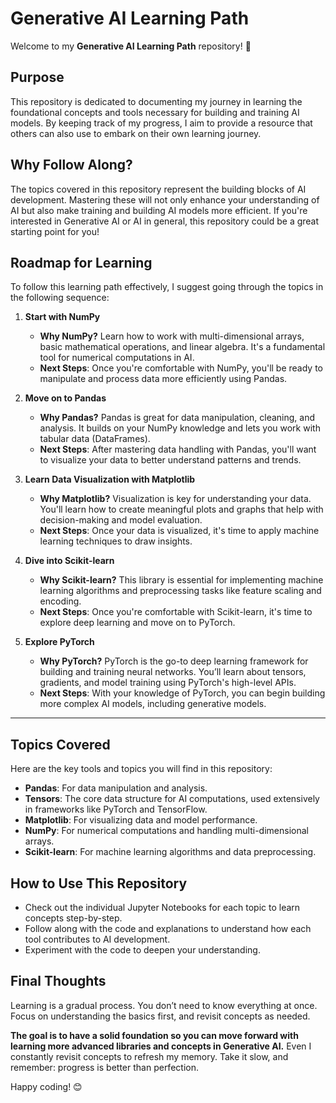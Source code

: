 # Generative AI Learning Path

Welcome to my **Generative AI Learning Path** repository! 🚀

## Purpose
This repository is dedicated to documenting my journey in learning the foundational concepts and tools necessary for building and training AI models. By keeping track of my progress, I aim to provide a resource that others can also use to embark on their own learning journey.

## Why Follow Along?
The topics covered in this repository represent the building blocks of AI development. Mastering these will not only enhance your understanding of AI but also make training and building AI models more efficient. If you're interested in Generative AI or AI in general, this repository could be a great starting point for you!

## Roadmap for Learning

To follow this learning path effectively, I suggest going through the topics in the following sequence:

1. **Start with NumPy**  
   - **Why NumPy?** Learn how to work with multi-dimensional arrays, basic mathematical operations, and linear algebra. It's a fundamental tool for numerical computations in AI.
   - **Next Steps**: Once you're comfortable with NumPy, you'll be ready to manipulate and process data more efficiently using Pandas.

2. **Move on to Pandas**  
   - **Why Pandas?** Pandas is great for data manipulation, cleaning, and analysis. It builds on your NumPy knowledge and lets you work with tabular data (DataFrames).
   - **Next Steps**: After mastering data handling with Pandas, you'll want to visualize your data to better understand patterns and trends.

3. **Learn Data Visualization with Matplotlib**  
   - **Why Matplotlib?** Visualization is key for understanding your data. You'll learn how to create meaningful plots and graphs that help with decision-making and model evaluation.
   - **Next Steps**: Once your data is visualized, it's time to apply machine learning techniques to draw insights.

4. **Dive into Scikit-learn**  
   - **Why Scikit-learn?** This library is essential for implementing machine learning algorithms and preprocessing tasks like feature scaling and encoding.
   - **Next Steps**: Once you're comfortable with Scikit-learn, it's time to explore deep learning and move on to PyTorch.

5. **Explore PyTorch**  
   - **Why PyTorch?** PyTorch is the go-to deep learning framework for building and training neural networks. You’ll learn about tensors, gradients, and model training using PyTorch's high-level APIs.
   - **Next Steps**: With your knowledge of PyTorch, you can begin building more complex AI models, including generative models.

---

## Topics Covered
Here are the key tools and topics you will find in this repository:

- **Pandas**: For data manipulation and analysis.
- **Tensors**: The core data structure for AI computations, used extensively in frameworks like PyTorch and TensorFlow.
- **Matplotlib**: For visualizing data and model performance.
- **NumPy**: For numerical computations and handling multi-dimensional arrays.
- **Scikit-learn**: For machine learning algorithms and data preprocessing.

 ## How to Use This Repository
- Check out the individual Jupyter Notebooks for each topic to learn concepts step-by-step.
- Follow along with the code and explanations to understand how each tool contributes to AI development.
- Experiment with the code to deepen your understanding.



## Final Thoughts
Learning is a gradual process. You don’t need to know everything at once. Focus on understanding the basics first, and revisit concepts as needed.

**The goal is to have a solid foundation so you can move forward with learning more advanced libraries and concepts in Generative AI.** Even I constantly revisit concepts to refresh my memory. Take it slow, and remember: progress is better than perfection.

Happy coding! 😊




